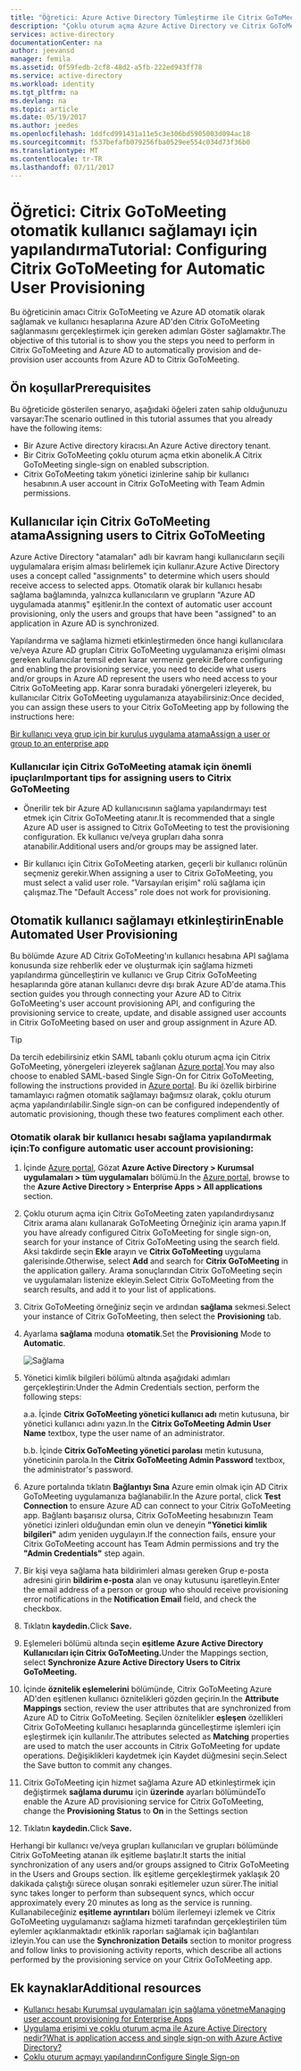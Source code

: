 ```yaml
---
title: "Öğretici: Azure Active Directory Tümleştirme ile Citrix GoToMeeting | Microsoft Docs"
description: "Çoklu oturum açma Azure Active Directory ve Citrix GoToMeeting arasında yapılandırmayı öğrenin."
services: active-directory
documentationCenter: na
author: jeevansd
manager: femila
ms.assetid: 0f59fedb-2cf8-48d2-a5fb-222ed943ff78
ms.service: active-directory
ms.workload: identity
ms.tgt_pltfrm: na
ms.devlang: na
ms.topic: article
ms.date: 05/19/2017
ms.author: jeedes
ms.openlocfilehash: 1ddfcd991431a11e5c3e306bd5905003d094ac18
ms.sourcegitcommit: f537befafb079256fba0529ee554c034d73f36b0
ms.translationtype: MT
ms.contentlocale: tr-TR
ms.lasthandoff: 07/11/2017
---
```

# <a name="tutorial-configuring-citrix-gotomeeting-for-automatic-user-provisioning"></a><span data-ttu-id="19ceb-103">Öğretici: Citrix GoToMeeting otomatik kullanıcı sağlamayı için yapılandırma</span><span class="sxs-lookup"><span data-stu-id="19ceb-103">Tutorial: Configuring Citrix GoToMeeting for Automatic User Provisioning</span></span>

<span data-ttu-id="19ceb-104">Bu öğreticinin amacı Citrix GoToMeeting ve Azure AD otomatik olarak sağlamak ve kullanıcı hesaplarına Azure AD'den Citrix GoToMeeting sağlanmasını gerçekleştirmek için gereken adımları Göster sağlamaktır.</span><span class="sxs-lookup"><span data-stu-id="19ceb-104">The objective of this tutorial is to show you the steps you need to perform in Citrix GoToMeeting and Azure AD to automatically provision and de-provision user accounts from Azure AD to Citrix GoToMeeting.</span></span>

## <a name="prerequisites"></a><span data-ttu-id="19ceb-105">Ön koşullar</span><span class="sxs-lookup"><span data-stu-id="19ceb-105">Prerequisites</span></span>

<span data-ttu-id="19ceb-106">Bu öğreticide gösterilen senaryo, aşağıdaki öğeleri zaten sahip olduğunuzu varsayar:</span><span class="sxs-lookup"><span data-stu-id="19ceb-106">The scenario outlined in this tutorial assumes that you already have the following items:</span></span>

*   <span data-ttu-id="19ceb-107">Bir Azure Active directory kiracısı.</span><span class="sxs-lookup"><span data-stu-id="19ceb-107">An Azure Active directory tenant.</span></span>
*   <span data-ttu-id="19ceb-108">Bir Citrix GoToMeeting çoklu oturum açma etkin abonelik.</span><span class="sxs-lookup"><span data-stu-id="19ceb-108">A Citrix GoToMeeting single-sign on enabled subscription.</span></span>
*   <span data-ttu-id="19ceb-109">Citrix GoToMeeting takım yönetici izinlerine sahip bir kullanıcı hesabının.</span><span class="sxs-lookup"><span data-stu-id="19ceb-109">A user account in Citrix GoToMeeting with Team Admin permissions.</span></span>

## <a name="assigning-users-to-citrix-gotomeeting"></a><span data-ttu-id="19ceb-110">Kullanıcılar için Citrix GoToMeeting atama</span><span class="sxs-lookup"><span data-stu-id="19ceb-110">Assigning users to Citrix GoToMeeting</span></span>

<span data-ttu-id="19ceb-111">Azure Active Directory "atamaları" adlı bir kavram hangi kullanıcıların seçili uygulamalara erişim alması belirlemek için kullanır.</span><span class="sxs-lookup"><span data-stu-id="19ceb-111">Azure Active Directory uses a concept called "assignments" to determine which users should receive access to selected apps.</span></span> <span data-ttu-id="19ceb-112">Otomatik olarak bir kullanıcı hesabı sağlama bağlamında, yalnızca kullanıcıların ve grupların "Azure AD uygulamada atanmış" eşitlenir.</span><span class="sxs-lookup"><span data-stu-id="19ceb-112">In the context of automatic user account provisioning, only the users and groups that have been "assigned" to an application in Azure AD is synchronized.</span></span>

<span data-ttu-id="19ceb-113">Yapılandırma ve sağlama hizmeti etkinleştirmeden önce hangi kullanıcılara ve/veya Azure AD grupları Citrix GoToMeeting uygulamanıza erişimi olması gereken kullanıcılar temsil eden karar vermeniz gerekir.</span><span class="sxs-lookup"><span data-stu-id="19ceb-113">Before configuring and enabling the provisioning service, you need to decide what users and/or groups in Azure AD represent the users who need access to your Citrix GoToMeeting app.</span></span> <span data-ttu-id="19ceb-114">Karar sonra buradaki yönergeleri izleyerek, bu kullanıcılar Citrix GoToMeeting uygulamanıza atayabilirsiniz:</span><span class="sxs-lookup"><span data-stu-id="19ceb-114">Once decided, you can assign these users to your Citrix GoToMeeting app by following the instructions here:</span></span>

[<span data-ttu-id="19ceb-115">Bir kullanıcı veya grup için bir kuruluş uygulama atama</span><span class="sxs-lookup"><span data-stu-id="19ceb-115">Assign a user or group to an enterprise app</span></span>](https://docs.microsoft.com/azure/active-directory/active-directory-coreapps-assign-user-azure-portal)

### <a name="important-tips-for-assigning-users-to-citrix-gotomeeting"></a><span data-ttu-id="19ceb-116">Kullanıcılar için Citrix GoToMeeting atamak için önemli ipuçları</span><span class="sxs-lookup"><span data-stu-id="19ceb-116">Important tips for assigning users to Citrix GoToMeeting</span></span>

*   <span data-ttu-id="19ceb-117">Önerilir tek bir Azure AD kullanıcısının sağlama yapılandırmayı test etmek için Citrix GoToMeeting atanır.</span><span class="sxs-lookup"><span data-stu-id="19ceb-117">It is recommended that a single Azure AD user is assigned to Citrix GoToMeeting to test the provisioning configuration.</span></span> <span data-ttu-id="19ceb-118">Ek kullanıcı ve/veya grupları daha sonra atanabilir.</span><span class="sxs-lookup"><span data-stu-id="19ceb-118">Additional users and/or groups may be assigned later.</span></span>

*   <span data-ttu-id="19ceb-119">Bir kullanıcı için Citrix GoToMeeting atarken, geçerli bir kullanıcı rolünün seçmeniz gerekir.</span><span class="sxs-lookup"><span data-stu-id="19ceb-119">When assigning a user to Citrix GoToMeeting, you must select a valid user role.</span></span> <span data-ttu-id="19ceb-120">"Varsayılan erişim" rolü sağlama için çalışmaz.</span><span class="sxs-lookup"><span data-stu-id="19ceb-120">The "Default Access" role does not work for provisioning.</span></span>

## <a name="enable-automated-user-provisioning"></a><span data-ttu-id="19ceb-121">Otomatik kullanıcı sağlamayı etkinleştirin</span><span class="sxs-lookup"><span data-stu-id="19ceb-121">Enable Automated User Provisioning</span></span>

<span data-ttu-id="19ceb-122">Bu bölümde Azure AD Citrix GoToMeeting'ın kullanıcı hesabına API sağlama konusunda size rehberlik eder ve oluşturmak için sağlama hizmeti yapılandırma güncelleştirin ve kullanıcı ve Grup Citrix GoToMeeting hesaplarında göre atanan kullanıcı devre dışı bırak Azure AD'de atama.</span><span class="sxs-lookup"><span data-stu-id="19ceb-122">This section guides you through connecting your Azure AD to Citrix GoToMeeting's user account provisioning API, and configuring the provisioning service to create, update, and disable assigned user accounts in Citrix GoToMeeting based on user and group assignment in Azure AD.</span></span>

> [!TIP]
> <span data-ttu-id="19ceb-123">Da tercih edebilirsiniz etkin SAML tabanlı çoklu oturum açma için Citrix GoToMeeting, yönergeleri izleyerek sağlanan [Azure portal](https://portal.azure.com).</span><span class="sxs-lookup"><span data-stu-id="19ceb-123">You may also choose to enabled SAML-based Single Sign-On for Citrix GoToMeeting, following the instructions provided in [Azure portal](https://portal.azure.com).</span></span> <span data-ttu-id="19ceb-124">Bu iki özellik birbirine tamamlayıcı rağmen otomatik sağlamayı bağımsız olarak, çoklu oturum açma yapılandırılabilir.</span><span class="sxs-lookup"><span data-stu-id="19ceb-124">Single sign-on can be configured independently of automatic provisioning, though these two features compliment each other.</span></span>

### <a name="to-configure-automatic-user-account-provisioning"></a><span data-ttu-id="19ceb-125">Otomatik olarak bir kullanıcı hesabı sağlama yapılandırmak için:</span><span class="sxs-lookup"><span data-stu-id="19ceb-125">To configure automatic user account provisioning:</span></span>

1. <span data-ttu-id="19ceb-126">İçinde [Azure portal](https://portal.azure.com), Gözat **Azure Active Directory > Kurumsal uygulamaları > tüm uygulamaları** bölümü.</span><span class="sxs-lookup"><span data-stu-id="19ceb-126">In the [Azure portal](https://portal.azure.com), browse to the **Azure Active Directory > Enterprise Apps > All applications** section.</span></span>

2. <span data-ttu-id="19ceb-127">Çoklu oturum açma için Citrix GoToMeeting zaten yapılandırdıysanız Citrix arama alanı kullanarak GoToMeeting Örneğiniz için arama yapın.</span><span class="sxs-lookup"><span data-stu-id="19ceb-127">If you have already configured Citrix GoToMeeting for single sign-on, search for your instance of Citrix GoToMeeting using the search field.</span></span> <span data-ttu-id="19ceb-128">Aksi takdirde seçin **Ekle** arayın ve **Citrix GoToMeeting** uygulama galerisinde.</span><span class="sxs-lookup"><span data-stu-id="19ceb-128">Otherwise, select **Add** and search for **Citrix GoToMeeting** in the application gallery.</span></span> <span data-ttu-id="19ceb-129">Arama sonuçlarından Citrix GoToMeeting seçin ve uygulamaları listenize ekleyin.</span><span class="sxs-lookup"><span data-stu-id="19ceb-129">Select Citrix GoToMeeting from the search results, and add it to your list of applications.</span></span>

3. <span data-ttu-id="19ceb-130">Citrix GoToMeeting örneğiniz seçin ve ardından **sağlama** sekmesi.</span><span class="sxs-lookup"><span data-stu-id="19ceb-130">Select your instance of Citrix GoToMeeting, then select the **Provisioning** tab.</span></span>

4. <span data-ttu-id="19ceb-131">Ayarlama **sağlama** moduna **otomatik**.</span><span class="sxs-lookup"><span data-stu-id="19ceb-131">Set the **Provisioning** Mode to **Automatic**.</span></span> 

    ![Sağlama](./media/active-directory-saas-citrixgotomeeting-provisioning-tutorial/provisioning.png)

5. <span data-ttu-id="19ceb-133">Yönetici kimlik bilgileri bölümü altında aşağıdaki adımları gerçekleştirin:</span><span class="sxs-lookup"><span data-stu-id="19ceb-133">Under the Admin Credentials section, perform the following steps:</span></span>
   
    <span data-ttu-id="19ceb-134">a.</span><span class="sxs-lookup"><span data-stu-id="19ceb-134">a.</span></span> <span data-ttu-id="19ceb-135">İçinde **Citrix GoToMeeting yönetici kullanıcı adı** metin kutusuna, bir yönetici kullanıcı adını yazın.</span><span class="sxs-lookup"><span data-stu-id="19ceb-135">In the **Citrix GoToMeeting Admin User Name** textbox, type the user name of an administrator.</span></span>

    <span data-ttu-id="19ceb-136">b.</span><span class="sxs-lookup"><span data-stu-id="19ceb-136">b.</span></span> <span data-ttu-id="19ceb-137">İçinde **Citrix GoToMeeting yönetici parolası** metin kutusuna, yöneticinin parola.</span><span class="sxs-lookup"><span data-stu-id="19ceb-137">In the **Citrix GoToMeeting Admin Password** textbox, the administrator's password.</span></span>

6. <span data-ttu-id="19ceb-138">Azure portalında tıklatın **Bağlantıyı Sına** Azure emin olmak için AD Citrix GoToMeeting uygulamanıza bağlanabilir.</span><span class="sxs-lookup"><span data-stu-id="19ceb-138">In the Azure portal, click **Test Connection** to ensure Azure AD can connect to your Citrix GoToMeeting app.</span></span> <span data-ttu-id="19ceb-139">Bağlantı başarısız olursa, Citrix GoToMeeting hesabınızın Team yönetici izinleri olduğundan emin olun ve deneyin **"Yönetici kimlik bilgileri"** adım yeniden uygulayın.</span><span class="sxs-lookup"><span data-stu-id="19ceb-139">If the connection fails, ensure your Citrix GoToMeeting account has Team Admin permissions and try the **"Admin Credentials"** step again.</span></span>

7. <span data-ttu-id="19ceb-140">Bir kişi veya sağlama hata bildirimleri alması gereken Grup e-posta adresini girin **bildirim e-posta** alan ve onay kutusunu işaretleyin.</span><span class="sxs-lookup"><span data-stu-id="19ceb-140">Enter the email address of a person or group who should receive provisioning error notifications in the **Notification Email** field, and check the checkbox.</span></span>

8. <span data-ttu-id="19ceb-141">Tıklatın **kaydedin.**</span><span class="sxs-lookup"><span data-stu-id="19ceb-141">Click **Save.**</span></span>

9. <span data-ttu-id="19ceb-142">Eşlemeleri bölümü altında seçin **eşitleme Azure Active Directory Kullanıcıları için Citrix GoToMeeting.**</span><span class="sxs-lookup"><span data-stu-id="19ceb-142">Under the Mappings section, select **Synchronize Azure Active Directory Users to Citrix GoToMeeting.**</span></span>

10. <span data-ttu-id="19ceb-143">İçinde **öznitelik eşlemelerini** bölümünde, Citrix GoToMeeting Azure AD'den eşitlenen kullanıcı öznitelikleri gözden geçirin.</span><span class="sxs-lookup"><span data-stu-id="19ceb-143">In the **Attribute Mappings** section, review the user attributes that are synchronized from Azure AD to Citrix GoToMeeting.</span></span> <span data-ttu-id="19ceb-144">Seçilen öznitelikler **eşleşen** özellikleri Citrix GoToMeeting kullanıcı hesaplarında güncelleştirme işlemleri için eşleştirmek için kullanılır.</span><span class="sxs-lookup"><span data-stu-id="19ceb-144">The attributes selected as **Matching** properties are used to match the user accounts in Citrix GoToMeeting for update operations.</span></span> <span data-ttu-id="19ceb-145">Değişiklikleri kaydetmek için Kaydet düğmesini seçin.</span><span class="sxs-lookup"><span data-stu-id="19ceb-145">Select the Save button to commit any changes.</span></span>

11. <span data-ttu-id="19ceb-146">Citrix GoToMeeting için hizmet sağlama Azure AD etkinleştirmek için değiştirmek **sağlama durumu** için **üzerinde** ayarları bölümünde</span><span class="sxs-lookup"><span data-stu-id="19ceb-146">To enable the Azure AD provisioning service for Citrix GoToMeeting, change the **Provisioning Status** to **On** in the Settings section</span></span>

12. <span data-ttu-id="19ceb-147">Tıklatın **kaydedin.**</span><span class="sxs-lookup"><span data-stu-id="19ceb-147">Click **Save.**</span></span>

<span data-ttu-id="19ceb-148">Herhangi bir kullanıcı ve/veya grupları kullanıcıları ve grupları bölümünde Citrix GoToMeeting atanan ilk eşitleme başlatır.</span><span class="sxs-lookup"><span data-stu-id="19ceb-148">It starts the initial synchronization of any users and/or groups assigned to Citrix GoToMeeting in the Users and Groups section.</span></span> <span data-ttu-id="19ceb-149">İlk eşitleme gerçekleştirmek yaklaşık 20 dakikada çalıştığı sürece oluşan sonraki eşitlemeler uzun sürer.</span><span class="sxs-lookup"><span data-stu-id="19ceb-149">The initial sync takes longer to perform than subsequent syncs, which occur approximately every 20 minutes as long as the service is running.</span></span> <span data-ttu-id="19ceb-150">Kullanabileceğiniz **eşitleme ayrıntıları** bölüm ilerlemeyi izlemek ve Citrix GoToMeeting uygulamanızı sağlama hizmeti tarafından gerçekleştirilen tüm eylemler açıklanmaktadır etkinlik raporları sağlamak için bağlantıları izleyin.</span><span class="sxs-lookup"><span data-stu-id="19ceb-150">You can use the **Synchronization Details** section to monitor progress and follow links to provisioning activity reports, which describe all actions performed by the provisioning service on your Citrix GoToMeeting app.</span></span>

## <a name="additional-resources"></a><span data-ttu-id="19ceb-151">Ek kaynaklar</span><span class="sxs-lookup"><span data-stu-id="19ceb-151">Additional resources</span></span>

* [<span data-ttu-id="19ceb-152">Kullanıcı hesabı Kurumsal uygulamaları için sağlama yönetme</span><span class="sxs-lookup"><span data-stu-id="19ceb-152">Managing user account provisioning for Enterprise Apps</span></span>](active-directory-saas-tutorial-list.md)
* [<span data-ttu-id="19ceb-153">Uygulama erişimi ve çoklu oturum açma ile Azure Active Directory nedir?</span><span class="sxs-lookup"><span data-stu-id="19ceb-153">What is application access and single sign-on with Azure Active Directory?</span></span>](active-directory-appssoaccess-whatis.md)
* [<span data-ttu-id="19ceb-154">Çoklu oturum açmayı yapılandırın</span><span class="sxs-lookup"><span data-stu-id="19ceb-154">Configure Single Sign-on</span></span>](active-directory-saas-citrix-gotomeeting-tutorial.md)


